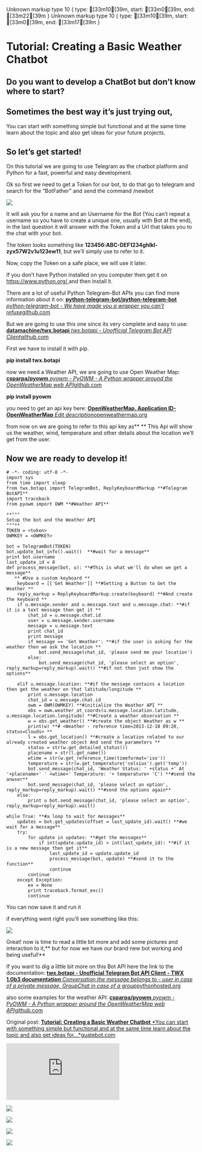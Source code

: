 Unknown markup type 10 { type: [33m10[39m, start: [33m0[39m, end: [33m22[39m }
Unknown markup type 10 { type: [33m10[39m, start: [33m0[39m, end: [33m17[39m }

# Tutorial: Creating a Basic Weather Chatbot



## Do you want to develop a ChatBot but don’t know where to start?

## Sometimes the best way it’s just trying out,

You can start with something simple but functional and at the same time learn about the topic and also get ideas for your future projects.

## So let’s get started!

On this tutorial we are going to use Telegram as the chatbot platform and Python for a fast, powerful and easy development.

Ok so first we need to get a Token for our bot, to do that go to telegram and search for the “BotFather” and send the command /newbot

![](https://cdn-images-1.medium.com/max/2000/1*e1IOHmcUk1OIMwgSaZflVA.png)

It will ask you for a name and an Username for the Bot (You can’t repeat a username so you have to create a unique one, usually with Bot at the end), in the last question it will answer with the Token and a Url that takes you to the chat with your bot.

The token looks something like **123456:ABC-DEF1234ghIkl-zyx57W2v1u123ew11**, but we’ll simply use **<token>** to refer to it.

Now, copy the Token on a safe place, we will use it later.

If you don’t have Python installed on you computer then get it on [https://www.python.org/ ](https://www.python.org/)and then install it.

There are a lot of useful Python Telegram-Bot APIs you can find more information about it on:
[**python-telegram-bot/python-telegram-bot**
*python-telegram-bot - We have made you a wrapper you can't refuse*github.com](https://github.com/python-telegram-bot/python-telegram-bot)

But we are going to use this one since its very complete and easy to use:
[**datamachine/twx.botapi**
*twx.botapi - Unofficial Telegram Bot API Client*github.com](https://github.com/datamachine/twx.botapi)

First we have to install it with pip.

**pip install twx.botapi**

now we need a Weather API, we are going to use Open Weather Map:
[**csparpa/pyowm**
*pyowm - PyOWM - A Python wrapper around the OpenWeatherMap web API*github.com](https://github.com/csparpa/pyowm)

**pip install pyowm**

you need to get an api key here:
[**OpenWeatherMap. Application ID- OpenWeatherMap**
*Edit description*openweathermap.org](http://openweathermap.org/appid)

from now on we are going to refer to this api key as** <OWMKEY>**
 This Api will show us the weather, wind, temperature and other details about the location we’ll get from the user.

## Now we are ready to develop it!

    # -*- coding: utf-8 -*-
    import sys
    from time import sleep
    from twx.botapi import TelegramBot, ReplyKeyboardMarkup **#Telegram BotAPI**
    import traceback
    from pyowm import OWM **#Weather API**

    **"""
    Setup the bot and the Weather API
    """**
    TOKEN = <token>
    OWMKEY = <OWMKEY>

    bot = TelegramBot(TOKEN) 
    bot.update_bot_info().wait()  **#wait for a message**
    print bot.username 
    last_update_id = 0 
    def process_message(bot, u): **#This is what we'll do when we get a message** 
       ** #Use a custom keyboard **
        keyboard = [['Get Weather']] **#Setting a Button to Get the Weather **
        reply_markup = ReplyKeyboardMarkup.create(keyboard) **#And create the keyboard **
        if u.message.sender and u.message.text and u.message.chat: **#if it is a text message then get it **
            chat_id = u.message.chat.id 
            user = u.message.sender.username
            message = u.message.text 
            print chat_id 
            print message 
            if message == 'Get Weather': **#if the user is asking for the weather then we ask the location **
                bot.send_message(chat_id, 'please send me your location') 
            else: 
                bot.send_message(chat_id, 'please select an option', reply_markup=reply_markup).wait() **#if not then just show the options**
     
        elif u.message.location: **#if the message contains a location then get the weather on that latitude/longitude **
            print u.message.location 
            chat_id = u.message.chat.id 
            owm = OWM(OWMKEY) **#initialize the Weather API **
            obs = owm.weather_at_coords(u.message.location.latitude, u.message.location.longitude) **#Create a weather observation **
            w = obs.get_weather() **#create the object Weather as w **
            print(w) **# <Weather - reference time=2013-12-18 09:20, status=Clouds> **
            l = obs.get_location() **#create a location related to our already created weather object And send the parameters **
            status = str(w.get_detailed_status()) 
            placename = str(l.get_name()) 
            wtime = str(w.get_reference_time(timeformat='iso')) 
            temperature = str(w.get_temperature('celsius').get('temp'))
            bot.send_message(chat_id, 'Weather Status: ' +status +' At '+placename+' ' +wtime+' Temperature: '+ temperature+ 'C') **#send the anwser**
            bot.send_message(chat_id, 'please select an option', reply_markup=reply_markup).wait() **#send the options again**
        else: 
            print u bot.send_message(chat_id, 'please select an option', reply_markup=reply_markup).wait() 

    while True: **#a loop to wait for messages**
        updates = bot.get_updates(offset = last_update_id).wait() **#we wait for a message**
        try: 
            for update in updates: **#get the messages**
                if int(update.update_id) > int(last_update_id): **#if it is a new message then get it**
                    last_update_id = update.update_id 
                    process_message(bot, update) **#send it to the function** 
                    continue 
            continue 
        except Exception: 
            ex = None 
            print traceback.format_exc() 
            continue

You can now save it and run it

if everything went right you’ll see something like this:

![](https://cdn-images-1.medium.com/max/2000/1*GliZRAxNNBFP654H0eJePQ.jpeg)

Great! now is time to read a little bit more and add some pictures and interaction to it,** but for now we have our brand new bot working and being useful!**

If you want to dig a little bit more on this Bot API here the link to the documentation:
[**twx.botapi - Unofficial Telegram Bot API Client - TWX 1.0b3 documentation**
*Conversation the message belongs to - user in case of a private message, GroupChat in case of a group*pythonhosted.org](https://pythonhosted.org/twx/twx/botapi/botapi.html)

also some examples for the weather API:
[**csparpa/pyowm**
*pyowm - PyOWM - A Python wrapper around the OpenWeatherMap web API*github.com](https://github.com/csparpa/pyowm/blob/master/pyowm/docs/usage-examples.md)

Original post:
[**Tutorial: Creating a Basic Weather Chatbot**
*You can start with something simple but functional and at the same time learn about the topic and also get ideas for…*guatebot.com](http://guatebot.com/blog/?p=141)

<iframe src="https://medium.com/media/7078d8ad19192c4c53d3bf199468e4ab" frameborder=0></iframe>

![](https://cdn-images-1.medium.com/max/2000/1*bQlRSzFHJEmF4Q7PyrLgng.gif)

![](https://cdn-images-1.medium.com/max/2000/1*6XUspT9JOSq0w0Fi35HIaA.png)

![](https://cdn-images-1.medium.com/max/2000/1*c1LDMH5vbnIz9rmAka8Hwg.png)

![](https://cdn-images-1.medium.com/max/2000/1*D0Jf3dI6ZThtqcfwDYY7mg.png)
